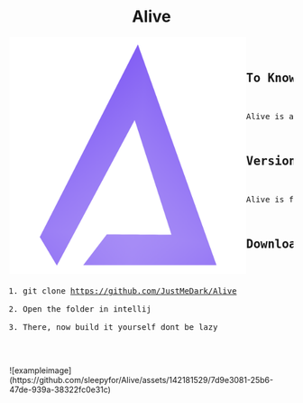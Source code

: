 <h1 align="center">Alive</h1>
<pre>
<img align="left" alt="Cover" src="assets/minecraft/icons/logo3.png" height="420" width="420" /> 

## To Know

Alive is a vanilla client for minecraft with a focus on visuals

## Version
Alive is for Minecraft 1.8.8

## Download

1) git clone https://github.com/JustMeDark/Alive
2) Open the folder in intellij
3) There, now build it yourself dont be lazy
</pre>
![exampleimage](https://github.com/sleepyfor/Alive/assets/142181529/7d9e3081-25b6-47de-939a-38322fc0e31c)

